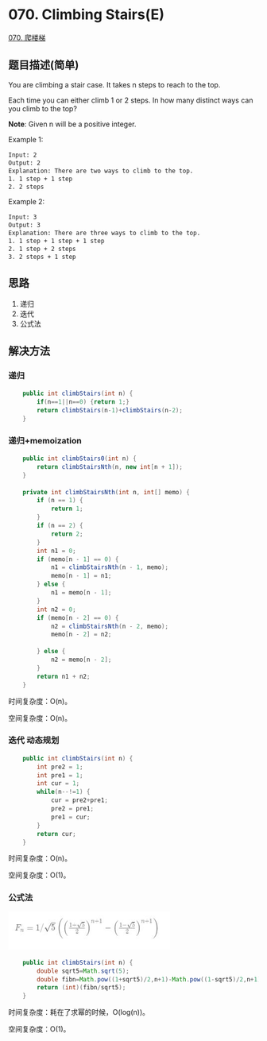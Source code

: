# 070. Climbing Stairs(E)
[070. 爬楼梯](https://leetcode-cn.com/problems/climbing-stairs/)

## 题目描述\(简单\)

You are climbing a stair case. It takes n steps to reach to the top.

Each time you can either climb 1 or 2 steps. In how many distinct ways can you climb to the top?

**Note**: Given n will be a positive integer.

Example 1:

```
Input: 2
Output: 2
Explanation: There are two ways to climb to the top.
1. 1 step + 1 step
2. 2 steps
```

Example 2:

```
Input: 3
Output: 3
Explanation: There are three ways to climb to the top.
1. 1 step + 1 step + 1 step
2. 1 step + 2 steps
3. 2 steps + 1 step
```

## 思路

1. 递归
2. 迭代
3. 公式法

## 解决方法

### 递归

```java
    public int climbStairs(int n) {
        if(n==1||n==0) {return 1;}
        return climbStairs(n-1)+climbStairs(n-2);
    }
```

### 递归+memoization 
```java
    public int climbStairs0(int n) {
        return climbStairsNth(n, new int[n + 1]);
    }

    private int climbStairsNth(int n, int[] memo) {
        if (n == 1) {
            return 1;
        }
        if (n == 2) {
            return 2;
        }
        int n1 = 0;
        if (memo[n - 1] == 0) {
            n1 = climbStairsNth(n - 1, memo);
            memo[n - 1] = n1;
        } else {
            n1 = memo[n - 1];
        }
        int n2 = 0;
        if (memo[n - 2] == 0) {
            n2 = climbStairsNth(n - 2, memo);
            memo[n - 2] = n2;

        } else {
            n2 = memo[n - 2];
        }
        return n1 + n2;
    }
```

时间复杂度：O(n)。

空间复杂度：O(n)。



### 迭代 动态规划

```java
    public int climbStairs(int n) {
        int pre2 = 1;
        int pre1 = 1;
        int cur = 1;
        while(n--!=1) {
            cur = pre2+pre1;
            pre2 = pre1;
            pre1 = cur;
        }
        return cur;
    }
```

时间复杂度：O(n)。

空间复杂度：O(1)。



### 公式法

![](../assets/001-100/070-s-3-1.png)

```java
    public int climbStairs(int n) {
        double sqrt5=Math.sqrt(5);
        double fibn=Math.pow((1+sqrt5)/2,n+1)-Math.pow((1-sqrt5)/2,n+1);
        return (int)(fibn/sqrt5);
    }
```
时间复杂度：耗在了求幂的时候，O(log(n))。

空间复杂度：O(1)。



